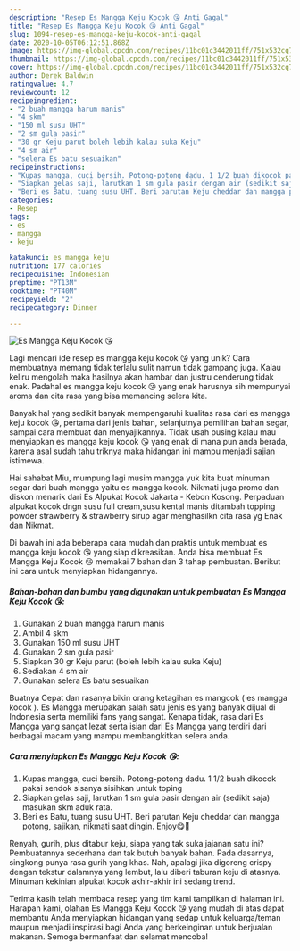 ```yaml
---
description: "Resep Es Mangga Keju Kocok 😘 Anti Gagal"
title: "Resep Es Mangga Keju Kocok 😘 Anti Gagal"
slug: 1094-resep-es-mangga-keju-kocok-anti-gagal
date: 2020-10-05T06:12:51.868Z
image: https://img-global.cpcdn.com/recipes/11bc01c3442011ff/751x532cq70/es-mangga-keju-kocok-😘-foto-resep-utama.jpg
thumbnail: https://img-global.cpcdn.com/recipes/11bc01c3442011ff/751x532cq70/es-mangga-keju-kocok-😘-foto-resep-utama.jpg
cover: https://img-global.cpcdn.com/recipes/11bc01c3442011ff/751x532cq70/es-mangga-keju-kocok-😘-foto-resep-utama.jpg
author: Derek Baldwin
ratingvalue: 4.7
reviewcount: 12
recipeingredient:
- "2 buah mangga harum manis"
- "4 skm"
- "150 ml susu UHT"
- "2 sm gula pasir"
- "30 gr Keju parut boleh lebih kalau suka Keju"
- "4 sm air"
- "selera Es batu sesuaikan"
recipeinstructions:
- "Kupas mangga, cuci bersih. Potong-potong dadu. 1 1/2 buah dikocok pakai sendok sisanya sisihkan untuk toping"
- "Siapkan gelas saji, larutkan 1 sm gula pasir dengan air (sedikit saja) masukan skm aduk rata."
- "Beri es Batu, tuang susu UHT. Beri parutan Keju cheddar dan mangga potong, sajikan, nikmati saat dingin. Enjoy😋🍧"
categories:
- Resep
tags:
- es
- mangga
- keju

katakunci: es mangga keju 
nutrition: 177 calories
recipecuisine: Indonesian
preptime: "PT13M"
cooktime: "PT40M"
recipeyield: "2"
recipecategory: Dinner

---
```



![Es Mangga Keju Kocok 😘](https://img-global.cpcdn.com/recipes/11bc01c3442011ff/751x532cq70/es-mangga-keju-kocok-😘-foto-resep-utama.jpg)

Lagi mencari ide resep es mangga keju kocok 😘 yang unik? Cara membuatnya memang tidak terlalu sulit namun tidak gampang juga. Kalau keliru mengolah maka hasilnya akan hambar dan justru cenderung tidak enak. Padahal es mangga keju kocok 😘 yang enak harusnya sih mempunyai aroma dan cita rasa yang bisa memancing selera kita.

Banyak hal yang sedikit banyak mempengaruhi kualitas rasa dari es mangga keju kocok 😘, pertama dari jenis bahan, selanjutnya pemilihan bahan segar, sampai cara membuat dan menyajikannya. Tidak usah pusing kalau mau menyiapkan es mangga keju kocok 😘 yang enak di mana pun anda berada, karena asal sudah tahu triknya maka hidangan ini mampu menjadi sajian istimewa.

Hai sahabat Miu, mumpung lagi musim mangga yuk kita buat minuman segar dari buah mangga yaitu es mangga kocok. Nikmati juga promo dan diskon menarik dari Es Alpukat Kocok Jakarta - Kebon Kosong. Perpaduan alpukat kocok dngn susu full cream,susu kental manis ditambah topping powder strawberry &amp; strawberry sirup agar menghasilkn cita rasa yg Enak dan Nikmat.


Di bawah ini ada beberapa cara mudah dan praktis untuk membuat es mangga keju kocok 😘 yang siap dikreasikan. Anda bisa membuat Es Mangga Keju Kocok 😘 memakai 7 bahan dan 3 tahap pembuatan. Berikut ini cara untuk menyiapkan hidangannya.

<!--inarticleads1-->

##### Bahan-bahan dan bumbu yang digunakan untuk pembuatan Es Mangga Keju Kocok 😘:

1. Gunakan 2 buah mangga harum manis
1. Ambil 4 skm
1. Gunakan 150 ml susu UHT
1. Gunakan 2 sm gula pasir
1. Siapkan 30 gr Keju parut (boleh lebih kalau suka Keju)
1. Sediakan 4 sm air
1. Gunakan selera Es batu sesuaikan


Buatnya Cepat dan rasanya bikin orang ketagihan es mangcok ( es mangga kocok ). Es Mangga merupakan salah satu jenis es yang banyak dijual di Indonesia serta memiliki fans yang sangat. Kenapa tidak, rasa dari Es Mangga yang sangat lezat serta isian dari Es Mangga yang terdiri dari berbagai macam yang mampu membangkitkan selera anda. 

<!--inarticleads2-->

##### Cara menyiapkan Es Mangga Keju Kocok 😘:

1. Kupas mangga, cuci bersih. Potong-potong dadu. 1 1/2 buah dikocok pakai sendok sisanya sisihkan untuk toping
1. Siapkan gelas saji, larutkan 1 sm gula pasir dengan air (sedikit saja) masukan skm aduk rata.
1. Beri es Batu, tuang susu UHT. Beri parutan Keju cheddar dan mangga potong, sajikan, nikmati saat dingin. Enjoy😋🍧


Renyah, gurih, plus ditabur keju, siapa yang tak suka jajanan satu ini? Pembuatannya sederhana dan tak butuh banyak bahan. Pada dasarnya, singkong punya rasa gurih yang khas. Nah, apalagi jika digoreng crispy dengan tekstur dalamnya yang lembut, lalu diberi taburan keju di atasnya. Minuman kekinian alpukat kocok akhir-akhir ini sedang trend. 

Terima kasih telah membaca resep yang tim kami tampilkan di halaman ini. Harapan kami, olahan Es Mangga Keju Kocok 😘 yang mudah di atas dapat membantu Anda menyiapkan hidangan yang sedap untuk keluarga/teman maupun menjadi inspirasi bagi Anda yang berkeinginan untuk berjualan makanan. Semoga bermanfaat dan selamat mencoba!

